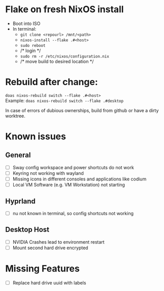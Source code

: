 # Flake on fresh NixOS install
- Boot into ISO
- In terminal:
  - `git clone <repourl> /mnt/<path>`
  - `nixos-install --flake .#<host>`
  - `sudo reboot`
  - /* login */
  - `sudo rm -r /etc/nixos/configuration.nix`
  - /* move build to desired location */


# Rebuild after change:
`doas nixos-rebuild switch --flake .#<host>` \
Example: `doas nixos-rebuild switch --flake .#desktop`

In case of errors of dubious ownerships, build from github or have a dirty worktree.

# Known issues
## General
- [ ] Sway config workspace and power shortcuts do not work
- [ ] Keyring not working with wayland
- [ ] Missing icons in different consoles and applications like codium
- [ ] Local VM Software (e.g. VM Workstation) not starting

## Hyprland
- [ ] nu not known in terminal, so config shortcuts not working

## Desktop Host
- [ ] NVIDIA Crashes lead to environment restart
- [ ] Mount second hard drive encrypted

# Missing Features
- [ ] Replace hard drive uuid with labels
